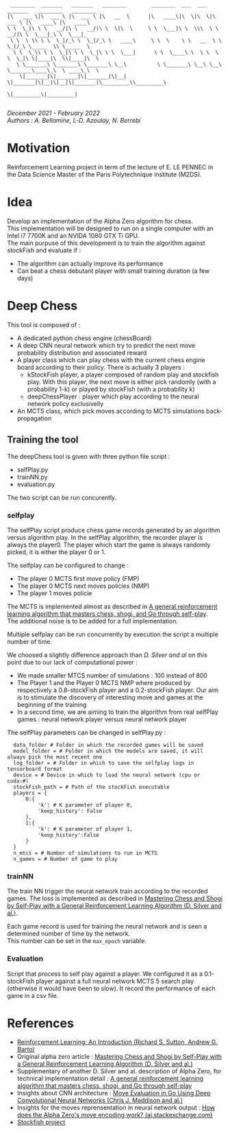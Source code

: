 ```
 ________  _______   _______   ________        ________  ___  ___  _______   ________   ________      
|\   ___ \|\  ___ \ |\  ___ \ |\   __  \      |\   ____\|\  \|\  \|\  ___ \ |\   ____\ |\   ____\     
\ \  \_|\ \ \   __/|\ \   __/|\ \  \|\  \     \ \  \___|\ \  \\\  \ \   __/|\ \  \___|_\ \  \___|_    
 \ \  \ \\ \ \  \_|/_\ \  \_|/_\ \   ____\     \ \  \    \ \   __  \ \  \_|/_\ \_____  \\ \_____  \   
  \ \  \_\\ \ \  \_|\ \ \  \_|\ \ \  \___|      \ \  \____\ \  \ \  \ \  \_|\ \|____|\  \\|____|\  \  
   \ \_______\ \_______\ \_______\ \__\          \ \_______\ \__\ \__\ \_______\____\_\  \ ____\_\  \ 
    \|_______|\|_______|\|_______|\|__|           \|_______|\|__|\|__|\|_______|\_________\\_________\
                                                                               \|_________\|_________|
                                                                                                      
```

*December 2021 - February 2022*  
*Authors : A. Bellamine, L-D. Azoulay, N. Berrebi*

# Motivation

Reinforcement Learning project in term of the lecture of E. LE PENNEC in the Data Science Master of the Paris Polytechnique institute (M2DS).

# Idea

Develop an implementation of the Alpha Zero algorithm for chess.  
This implementation will be designed to run on a single computer with an Intel i7 7700K and an NVIDA 1080 GTX Ti GPU.  
The main purpuse of this development is to train the algorithm against stockFish and evaluate if :  
- The algorithm can actually improve its performance
- Can beat a chess debutant player with small training duration (a few days)

# Deep Chess

This tool is composed of :
- A dedicated python chess engine (chessBoard)
- A deep CNN neural network which try to predict the next move probability distribution and associated reward
- A player class which can play chess with the current chess engine board according to their policy. There is actually 3 players :
  - kStockFish player, a player composed of random play and stockfish play. With this player, the next move is either pick randomly (with a probability 1-k) or played by stockFish (with a probability k)
  - deepChessPlayer : player which play according to the neural network policy exclusivelly
- An MCTS class, which pick moves according to MCTS simulations back-propagation

## Training the tool

The deepChess tool is given with three python file script :
- selfPlay.py
- trainNN.py
- evaluation.py

The two script can be run concurently.

###  selfplay

The selfPlay script produce chess game records generated by an algorithm versus algorithm play.
In the selfPlay algorithm, the recorder player is always the player0.
The player which start the game is always randomly picked, it is either the player 0 or 1.

The selfplay can be configured to change :
- The player 0 MCTS first move policy (FMP)
- The player 0 MCTS next moves policies (NMP)
- The player 1 moves policie

The MCTS is implemented almost as described in [A general reinforcement learning algorithm that masters chess, shogi, and Go through self-play](https://www.science.org/doi/suppl/10.1126/science.aar6404/suppl_file/).  
The additional noise is to be added for a full implementation.

Multiple selfplay can be run concurrently by execution the script a multiple number of time.

We choosed a slightly difference approach than *D. Silver and al* on this point due to our lack of computational power :
- We made smaller MTCS number of simulations : 100 instead of 800
- The Player 1 and the Player 0 MCTS NMP where produced by respectively a 0.8-stockFish player and a 0.2-stockFish player. Our aim is to stimulate the discovery of interesting move and games at the beginning of the training
- In a second time, we are aiming to train the algorithm from real selfPlay games : neural network player versus neural network player

The selfPlay parameters can be changed in selfPlay.py :
```
  data_folder # Folder in which the recorded games will be saved
  model_folder = # Folder in which the models are saved, it will always pick the most recent one
  log_folder = # Folder in which to save the selfplay logs in tensorboard format
  device = # Device in which to load the neural network (cpu or cuda:#)
  stockFish_path = # Path of the stockFish executable
  players = {
      0:{
          'k': # K parameter of player 0, 
          'keep_history': False
      },
      1:{
          'k': # K parameter of player 1, 
          'keep_history':False
      }
  }
  n_mtcs = # Number of simulations to run in MCTS
  n_games = # Number of game to play
```

### trainNN

The train NN trigger the neural network train according to the recorded games.
The loss is implemented as described in [Mastering Chess and Shogi by Self-Play with a General Reinforcement Learning Algorithm (D. Silver and al.)](https://arxiv.org/abs/1712.01815).

Each game record is used for training the neural network and is seen a determined number of time by the network.  
This number can be set in the `max_epoch` variable.

### Evaluation

Script that process to self play against a player.
We configured it as a 0.1-stockFish player against a full neural network MCTS 5 search play (otherwise it would have been to slow).
It record the performance of each game in a csv file.

# References

- [Reinforcement Learning: An Introduction (Richard S. Sutton, Andrew G. Barto)](http://web.stanford.edu/class/psych209/Readings/SuttonBartoIPRLBook2ndEd.pdf)
- Original alpha zero article : [Mastering Chess and Shogi by Self-Play with a General Reinforcement Learning Algorithm (D. Silver and al.)](https://arxiv.org/abs/1712.01815)
- Supplementary of another D. Silver and al. description of Alpha Zero, for technical implementation detail : [A general reinforcement learning algorithm that masters chess, shogi, and Go through self-play](https://www.science.org/doi/suppl/10.1126/science.aar6404/suppl_file/aar6404-silver-sm.pdf)
- Insights about CNN architecture : [Move Evaluation in Go Using Deep Convolutional Neural Networks (Chris J. Maddison and al.)](https://arxiv.org/abs/1412.6564)
- Insights for the moves reprensentation in neural network output : [How does the Alpha Zero's move encoding work?
  (ai.stackexchange.com)](https://ai.stackexchange.com/questions/27336/how-does-the-alpha-zeros-move-encoding-work)
- [Stockfish project](https://stockfishchess.org/)